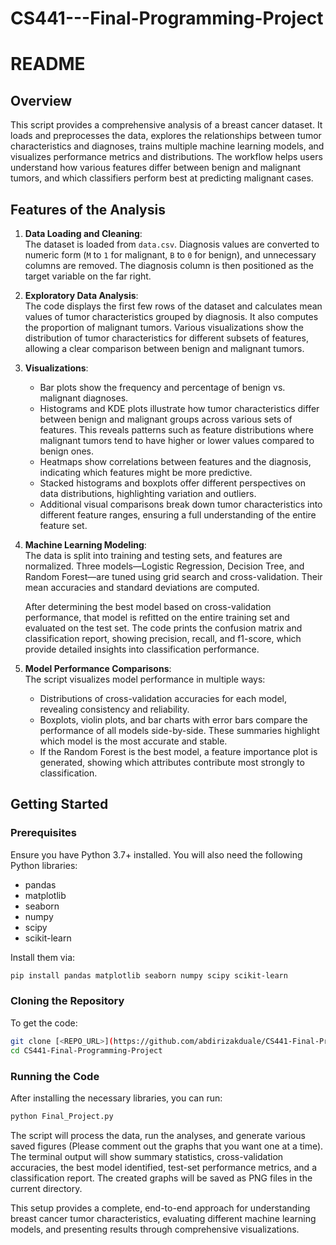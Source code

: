 # CS441---Final-Programming-Project

# README

## Overview
This script provides a comprehensive analysis of a breast cancer dataset. It loads and preprocesses the data, explores the relationships between tumor characteristics and diagnoses, trains multiple machine learning models, and visualizes performance metrics and distributions. The workflow helps users understand how various features differ between benign and malignant tumors, and which classifiers perform best at predicting malignant cases.

## Features of the Analysis
1. **Data Loading and Cleaning**:  
   The dataset is loaded from `data.csv`. Diagnosis values are converted to numeric form (`M` to `1` for malignant, `B` to `0` for benign), and unnecessary columns are removed. The diagnosis column is then positioned as the target variable on the far right.

2. **Exploratory Data Analysis**:  
   The code displays the first few rows of the dataset and calculates mean values of tumor characteristics grouped by diagnosis. It also computes the proportion of malignant tumors. Various visualizations show the distribution of tumor characteristics for different subsets of features, allowing a clear comparison between benign and malignant tumors.

3. **Visualizations**:  
   - Bar plots show the frequency and percentage of benign vs. malignant diagnoses.  
   - Histograms and KDE plots illustrate how tumor characteristics differ between benign and malignant groups across various sets of features. This reveals patterns such as feature distributions where malignant tumors tend to have higher or lower values compared to benign ones.  
   - Heatmaps show correlations between features and the diagnosis, indicating which features might be more predictive.  
   - Stacked histograms and boxplots offer different perspectives on data distributions, highlighting variation and outliers.  
   - Additional visual comparisons break down tumor characteristics into different feature ranges, ensuring a full understanding of the entire feature set.

4. **Machine Learning Modeling**:  
   The data is split into training and testing sets, and features are normalized. Three models—Logistic Regression, Decision Tree, and Random Forest—are tuned using grid search and cross-validation. Their mean accuracies and standard deviations are computed.

   After determining the best model based on cross-validation performance, that model is refitted on the entire training set and evaluated on the test set. The code prints the confusion matrix and classification report, showing precision, recall, and f1-score, which provide detailed insights into classification performance.

5. **Model Performance Comparisons**:  
   The script visualizes model performance in multiple ways:
   - Distributions of cross-validation accuracies for each model, revealing consistency and reliability.
   - Boxplots, violin plots, and bar charts with error bars compare the performance of all models side-by-side. These summaries highlight which model is the most accurate and stable.
   - If the Random Forest is the best model, a feature importance plot is generated, showing which attributes contribute most strongly to classification.

## Getting Started

### Prerequisites
Ensure you have Python 3.7+ installed. You will also need the following Python libraries:
- pandas
- matplotlib
- seaborn
- numpy
- scipy
- scikit-learn

Install them via:
```bash
pip install pandas matplotlib seaborn numpy scipy scikit-learn
```

### Cloning the Repository
To get the code:
```bash
git clone [<REPO_URL>](https://github.com/abdirizakduale/CS441-Final-Programming-Project.git)
cd CS441-Final-Programming-Project
```

### Running the Code
After installing the necessary libraries, you can run:
```bash
python Final_Project.py
```

The script will process the data, run the analyses, and generate various saved figures (Please comment out the graphs that you want one at a time). The terminal output will show summary statistics, cross-validation accuracies, the best model identified, test-set performance metrics, and a classification report. The created graphs will be saved as PNG files in the current directory.

This setup provides a complete, end-to-end approach for understanding breast cancer tumor characteristics, evaluating different machine learning models, and presenting results through comprehensive visualizations.
